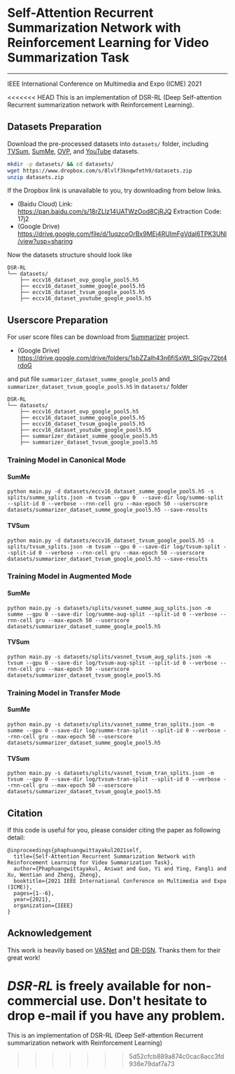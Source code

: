 # Self-Attention Recurrent Summarization Network with Reinforcement Learning for Video Summarization Task
___
IEEE International Conference on Multimedia and Expo (ICME) 2021


<<<<<<< HEAD
This is an implementation of DSR-RL (Deep Self-attention Recurrent summarization network with Reinforcement Learning).

## Datasets Preparation

Download the pre-processed datasets into `datasets/` folder, including [TVSum](https://github.com/yalesong/tvsum), [SumMe](https://gyglim.github.io/me/vsum/index.html), [OVP](https://sites.google.com/site/vsummsite/download), and [YouTube](https://sites.google.com/site/vsummsite/download) datasets.

```sh
mkdir -p datasets/ && cd datasets/
wget https://www.dropbox.com/s/8lvlf3knqwfeth9/datasets.zip
unzip datasets.zip
```

If the Dropbox link is unavailable to you, try downloading from below links.

+ (Baidu Cloud) Link: https://pan.baidu.com/s/18rZLlz14UATWzOod8CjRJQ Extraction Code: 17j2
+ (Google Drive) https://drive.google.com/file/d/1uqzcoOrBx9MEj4RUImFgVdal6TPK3UNl/view?usp=sharing

Now the datasets structure should look like

```
DSR-RL
└── datasets/
    ├── eccv16_dataset_ovp_google_pool5.h5
    ├── eccv16_dataset_summe_google_pool5.h5
    ├── eccv16_dataset_tvsum_google_pool5.h5
    ├── eccv16_dataset_youtube_google_pool5.h5
```

## Userscore Preparation
For user score files can be download from [Summarizer](https://github.com/sylvainma/Summarizer) project.

+ (Google Drive) https://drive.google.com/drive/folders/1sbZZalh43n6fiSxWt_SIGgv72bt4rdoG

and put file `summarizer_dataset_summe_google_pool5` and `summarizer_dataset_tvsum_google_pool5.h5` in `datasets/` folder

```
DSR-RL
└── datasets/
    ├── eccv16_dataset_ovp_google_pool5.h5
    ├── eccv16_dataset_summe_google_pool5.h5
    ├── eccv16_dataset_tvsum_google_pool5.h5
    ├── eccv16_dataset_youtube_google_pool5.h5
    ├── summarizer_dataset_summe_google_pool5.h5
    ├── summarizer_dataset_tvsum_google_pool5.h5
```

### Training Model in Canonical Mode
#### SumMe
```
python main.py -d datasets/eccv16_dataset_summe_google_pool5.h5 -s splits/summe_splits.json -m tvsum --gpu 0  --save-dir log/summe-split --split-id 0 --verbose --rnn-cell gru --max-epoch 50 --userscore datasets/summarizer_dataset_summe_google_pool5.h5 --save-results
```

#### TVSum
```
python main.py -d datasets/eccv16_dataset_tvsum_google_pool5.h5 -s splits/tvsum_splits.json -m tvsum --gpu 0 --save-dir log/tvsum-split --split-id 0 --verbose --rnn-cell gru --max-epoch 50 --userscore datasets/summarizer_dataset_tvsum_google_pool5.h5 --save-results
```

### Training Model in Augmented Mode

#### SumMe
```
python main.py -s datasets/splits/vasnet_summe_aug_splits.json -m summe --gpu 0 --save-dir log/summe-aug-split --split-id 0 --verbose --rnn-cell gru --max-epoch 50 --userscore datasets/summarizer_dataset_summe_google_pool5.h5
```

#### TVSum
```
python main.py -s datasets/splits/vasnet_tvsum_aug_splits.json -m tvsum --gpu 0 --save-dir log/tvsum-aug-split --split-id 0 --verbose --rnn-cell gru --max-epoch 50 --userscore datasets/summarizer_dataset_tvsum_google_pool5.h5
```

### Training Model in Transfer Mode

#### SumMe
```
python main.py -s datasets/splits/vasnet_summe_tran_splits.json -m summe --gpu 0 --save-dir log/summe-tran-split --split-id 0 --verbose --rnn-cell gru --max-epoch 50 --userscore datasets/summarizer_dataset_summe_google_pool5.h5
```

#### TVSum
```
python main.py -s datasets/splits/vasnet_tvsum_tran_splits.json -m tvsum --gpu 0 --save-dir log/tvsum-tran-split --split-id 0 --verbose --rnn-cell gru --max-epoch 50 --userscore datasets/summarizer_dataset_tvsum_google_pool5.h5
```

## Citation
If this code is useful for you, please consider citing the paper as following detail:
```
@inproceedings{phaphuangwittayakul2021self,
  title={Self-Attention Recurrent Summarization Network with Reinforcement Learning for Video Summarization Task},
  author={Phaphuangwittayakul, Aniwat and Guo, Yi and Ying, Fangli and Xu, Wentian and Zheng, Zheng},
  booktitle={2021 IEEE International Conference on Multimedia and Expo (ICME)},
  pages={1--6},
  year={2021},
  organization={IEEE}
}
```

## Acknowledgement
This work is heavily based on [VASNet](https://github.com/ok1zjf/VASNet) and [DR-DSN](https://github.com/KaiyangZhou/pytorch-vsumm-reinforce). Thanks them for their great work!

<em>DSR-RL</em> is freely available for non-commercial use. Don't hesitate to drop e-mail if you have any problem.
=======
This is an implementation of DSR-RL (Deep Self-attention Recurrent summarization network with Reinforcement Learning)
>>>>>>> 5d52cfcb889a874c0cac8acc3fd936e79daf7a73
